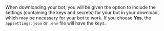 When downloading your bot, you will be given the option to include the settings (containing the keys and secrets) for your bot in your download, which may be necessary for your bot to work. If you choose **Yes**, the `appsettings.json` or `.env` file will have the keys.
